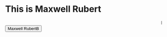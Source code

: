 
<!DOCTYPE html>
<html>
<head>
</head>
<body>

<h1>This is Maxwell Rubert</h1>
<marquee>I'm from Kanyakumari, I am glad to learn front end development rn!</marquee>
<a href="">
  <button>Maxwell RubertB</button>
</a>
</body>
</html>
